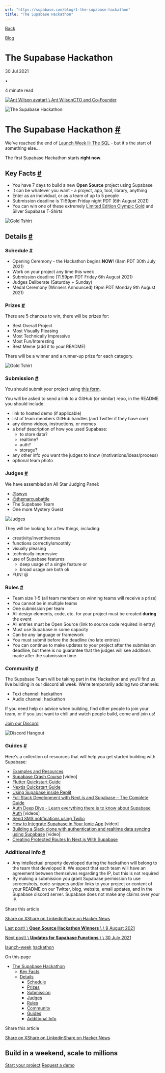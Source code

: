```yaml
---
url: "https://supabase.com/blog/1-the-supabase-hackathon"
title: "The Supabase Hackathon"
---
```


[Back](https://supabase.com/blog)

[Blog](https://supabase.com/blog)

# The Supabase Hackathon

30 Jul 2021

•

4 minute read

[![Ant Wilson avatar](https://supabase.com/_next/image?url=https%3A%2F%2Fgithub.com%2Fawalias.png&w=96&q=75&dpl=dpl_7FY8EmFQ6G3YqautJ4Fvh1viLnvu)\\
\\
Ant WilsonCTO and Co-Founder](https://github.com/awalias)

![The Supabase Hackathon](https://supabase.com/_next/image?url=%2Fimages%2Fblog%2Fhackathon%2Fcover-supabase-hackathon.png&w=3840&q=100&dpl=dpl_7FY8EmFQ6G3YqautJ4Fvh1viLnvu)

# The Supabase Hackathon [\#](https://supabase.com/blog/1-the-supabase-hackathon\#the-supabase-hackathon)

We've reached the end of [Launch Week II: The SQL](https://supabase.com/blog/2021/07/22/supabase-launch-week-sql) \- but it's the start of something else...

The first Supabase Hackathon starts **right now**.

## Key Facts [\#](https://supabase.com/blog/1-the-supabase-hackathon\#key-facts)

- You have 7 days to build a new **Open Source** project using Supabase
- It can be whatever you want - a project, app, tool, library, anything
- Enter as an individual, or as a team of up to 5 people
- Submission deadline is 11:59pm Friday night PDT (6th August 2021)
- You can win one of these extremely [Limited Edition Olympic Gold](https://supabase.store/products/hackathon-prize) and Silver Supabase T-Shirts

![Gold Tshirt](https://supabase.com/_next/image?url=%2Fimages%2Fblog%2Fhackathon%2Ftshirt.png&w=3840&q=75&dpl=dpl_7FY8EmFQ6G3YqautJ4Fvh1viLnvu)

## Details [\#](https://supabase.com/blog/1-the-supabase-hackathon\#details)

### Schedule [\#](https://supabase.com/blog/1-the-supabase-hackathon\#schedule)

- Opening Ceremony - the Hackathon begins **NOW**! (8am PDT 30th July 2021)
- Work on your project any time this week
- Submission deadline (11.59pm PDT Friday 6th August 2021)
- Judges Deliberate (Saturday + Sunday)
- Medal Ceremony (Winners Announced) (9pm PDT Monday 9th August 2021)

### Prizes [\#](https://supabase.com/blog/1-the-supabase-hackathon\#prizes)

There are 5 chances to win, there will be prizes for:

- Best Overall Project
- Most Visually Pleasing
- Most Technically Impressive
- Most Fun/Interesting
- Best Meme (add it to your README)

There will be a winner and a runner-up prize for each category.

![Gold Tshirt](https://supabase.com/_next/image?url=%2Fimages%2Fblog%2Fhackathon%2Fprizes.png&w=3840&q=75&dpl=dpl_7FY8EmFQ6G3YqautJ4Fvh1viLnvu)

### Submission [\#](https://supabase.com/blog/1-the-supabase-hackathon\#submission)

You should submit your project using [this form](https://forms.gle/erYrSFKSErKVBFFC8).

You will be asked to send a link to a GitHub (or similar) repo, in the README you should include:

- link to hosted demo (if applicable)
- list of team members GitHub handles (and Twitter if they have one)
- any demo videos, instructions, or memes
- a brief description of how you used Supabase:
  - to store data?
  - realtime?
  - auth?
  - storage?
- any other info you want the judges to know (motivations/ideas/process)
- optional team photo

### Judges [\#](https://supabase.com/blog/1-the-supabase-hackathon\#judges)

We have assembled an All Star Judging Panel:

- [@swyx](https://twitter.com/swyx/)
- [@themarcusbattle](https://twitter.com/themarcusbattle)
- The Supabase Team
- One more Mystery Guest

![Judges](https://supabase.com/_next/image?url=%2Fimages%2Fblog%2Fhackathon%2Fjudges.png&w=3840&q=75&dpl=dpl_7FY8EmFQ6G3YqautJ4Fvh1viLnvu)

They will be looking for a few things, including:

- creativity/inventiveness
- functions correctly/smoothly
- visually pleasing
- technically impressive
- use of Supabase features
  - deep usage of a single feature or
  - broad usage are both ok
- FUN! 😃

### Rules [\#](https://supabase.com/blog/1-the-supabase-hackathon\#rules)

- Team size 1-5 (all team members on winning teams will receive a prize)
- You cannot be in multiple teams
- One submission per team
- All design elements, code, etc. for your project must be created **during** the event
- All entries must be Open Source (link to source code required in entry)
- Must use Supabase in some capacity
- Can be any language or framework
- You must submit before the deadline (no late entries)
- You can continue to make updates to your project after the submission deadline, but there is no guarantee that the judges will see additions made after the submission time.

### Community [\#](https://supabase.com/blog/1-the-supabase-hackathon\#community)

The Supabase Team will be taking part in the Hackathon and you'll find us live building in our discord all week. We're temporarily adding two channels:

- Text channel: hackathon
- Audio channel: hackathon

If you need help or advice when building, find other people to join your team, or if you just want to chill and watch people build, come and join us!

[Join our Discord](https://discord.supabase.com/)

![Discord Hangout](https://supabase.com/_next/image?url=%2Fimages%2Fblog%2Fhackathon%2Fcommunity.png&w=3840&q=75&dpl=dpl_7FY8EmFQ6G3YqautJ4Fvh1viLnvu)

### Guides [\#](https://supabase.com/blog/1-the-supabase-hackathon\#guides)

Here's a collection of resources that will help you get started building with Supabase:

- [Examples and Resources](https://supabase.com/docs/guides/examples)
- [Supabase Crash Course](https://www.youtube.com/watch?v=7uKQBl9uZ00) \[video\]
- [Flutter Quickstart Guide](https://supabase.com/docs/guides/with-flutter)
- [Nextjs Quickstart Guide](https://supabase.com/docs/guides/with-nextjs)
- [Using Supabase inside Replit](https://supabase.com/blog/using-supabase-replit)
- [Full Stack Development with Next.js and Supabase – The Complete Guide](https://www.freecodecamp.org/news/the-complete-guide-to-full-stack-development-with-supabas/)
- [Auth Deep Dive - Learn everything there is to know about Supabase Auth](https://supabase.com/docs/learn/auth-deep-dive/auth-deep-dive-jwts) \[videos\]
- [Send SMS notifications using Twilio](https://www.twilio.com/blog/send-sms-notifications-supabase-users-node-js-twilio-messaging)
- [How to Integrate Supabase in Your Ionic App](https://www.youtube.com/watch?v=pl9XfIWutKE) \[video\]
- [Building a Slack clone with authentication and realtime data syncing using Supabase](https://www.youtube.com/watch?v=LUMxJ4w-MUU) \[video\]
- [Creating Protected Routes In Next.js With Supabase](https://aboutmonica.com/blog/creating-protected-routes-in-next-js-with-supabase)

### Additional Info [\#](https://supabase.com/blog/1-the-supabase-hackathon\#additional-info)

- Any intellectual property developed during the hackathon will belong to the team that developed it. We expect that each team will have an agreement between themselves regarding the IP, but this is not required
- By making a submission you grant Supabase permission to use screenshots, code-snippets and/or links to your project or content of your README on our Twitter, blog, website, email updates, and in the Supabase discord server. Supabase does not make any claims over your IP.

Share this article

[Share on X](https://twitter.com/intent/tweet?url=https%3A%2F%2Fsupabase.com%2Fblog%2F1-the-supabase-hackathon&text=The%20Supabase%20Hackathon)[Share on Linkedin](https://www.linkedin.com/shareArticle?url=https%3A%2F%2Fsupabase.com%2Fblog%2F1-the-supabase-hackathon&text=The%20Supabase%20Hackathon)[Share on Hacker News](https://news.ycombinator.com/submitlink?u=https%3A%2F%2Fsupabase.com%2Fblog%2F1-the-supabase-hackathon&t=The%20Supabase%20Hackathon)

[Last post\\
\\
**Open Source Hackathon Winners** \\
\\
9 August 2021](https://supabase.com/blog/hackathon-winners)

[Next post\\
\\
**Updates for Supabase Functions** \\
\\
30 July 2021](https://supabase.com/blog/supabase-functions-updates)

[launch-week](https://supabase.com/blog/tags/launch-week) [hackathon](https://supabase.com/blog/tags/hackathon)

On this page

- [The Supabase Hackathon](https://supabase.com/blog/1-the-supabase-hackathon#the-supabase-hackathon)
  - [Key Facts](https://supabase.com/blog/1-the-supabase-hackathon#key-facts)
  - [Details](https://supabase.com/blog/1-the-supabase-hackathon#details)
    - [Schedule](https://supabase.com/blog/1-the-supabase-hackathon#schedule)
    - [Prizes](https://supabase.com/blog/1-the-supabase-hackathon#prizes)
    - [Submission](https://supabase.com/blog/1-the-supabase-hackathon#submission)
    - [Judges](https://supabase.com/blog/1-the-supabase-hackathon#judges)
    - [Rules](https://supabase.com/blog/1-the-supabase-hackathon#rules)
    - [Community](https://supabase.com/blog/1-the-supabase-hackathon#community)
    - [Guides](https://supabase.com/blog/1-the-supabase-hackathon#guides)
    - [Additional Info](https://supabase.com/blog/1-the-supabase-hackathon#additional-info)

Share this article

[Share on X](https://twitter.com/intent/tweet?url=https%3A%2F%2Fsupabase.com%2Fblog%2F1-the-supabase-hackathon&text=The%20Supabase%20Hackathon)[Share on Linkedin](https://www.linkedin.com/shareArticle?url=https%3A%2F%2Fsupabase.com%2Fblog%2F1-the-supabase-hackathon&text=The%20Supabase%20Hackathon)[Share on Hacker News](https://news.ycombinator.com/submitlink?u=https%3A%2F%2Fsupabase.com%2Fblog%2F1-the-supabase-hackathon&t=The%20Supabase%20Hackathon)

## Build in a weekend, scale to millions

[Start your project](https://supabase.com/dashboard) [Request a demo](https://supabase.com/contact/sales)